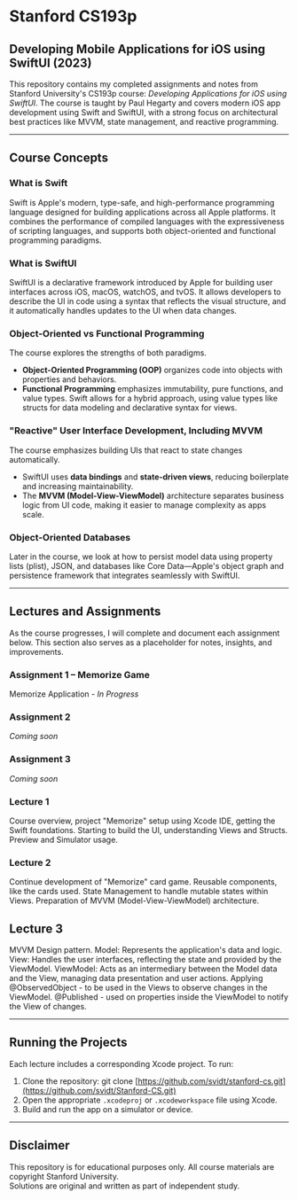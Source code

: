 # Stanford CS193p  
## Developing Mobile Applications for iOS using SwiftUI (2023)

This repository contains my completed assignments and notes from Stanford University's CS193p course: *Developing Applications for iOS using SwiftUI*. The course is taught by Paul Hegarty and covers modern iOS app development using Swift and SwiftUI, with a strong focus on architectural best practices like MVVM, state management, and reactive programming.

---

## Course Concepts

### What is Swift

Swift is Apple's modern, type-safe, and high-performance programming language designed for building applications across all Apple platforms. It combines the performance of compiled languages with the expressiveness of scripting languages, and supports both object-oriented and functional programming paradigms.

### What is SwiftUI

SwiftUI is a declarative framework introduced by Apple for building user interfaces across iOS, macOS, watchOS, and tvOS. It allows developers to describe the UI in code using a syntax that reflects the visual structure, and it automatically handles updates to the UI when data changes.

### Object-Oriented vs Functional Programming

The course explores the strengths of both paradigms.  
- **Object-Oriented Programming (OOP)** organizes code into objects with properties and behaviors.  
- **Functional Programming** emphasizes immutability, pure functions, and value types. Swift allows for a hybrid approach, using value types like structs for data modeling and declarative syntax for views.

### "Reactive" User Interface Development, Including MVVM

The course emphasizes building UIs that react to state changes automatically.  
- SwiftUI uses **data bindings** and **state-driven views**, reducing boilerplate and increasing maintainability.  
- The **MVVM (Model-View-ViewModel)** architecture separates business logic from UI code, making it easier to manage complexity as apps scale.

### Object-Oriented Databases

Later in the course, we look at how to persist model data using property lists (plist), JSON, and databases like Core Data—Apple's object graph and persistence framework that integrates seamlessly with SwiftUI.

---

## Lectures and Assignments

As the course progresses, I will complete and document each assignment below. This section also serves as a placeholder for notes, insights, and improvements.

### Assignment 1 – Memorize Game  
Memorize Application - *In Progress*

### Assignment 2  
*Coming soon*

### Assignment 3
*Coming soon*

### Lecture 1
Course overview, project "Memorize" setup using Xcode IDE, getting the Swift foundations. Starting to build the UI, understanding Views and Structs. Preview and Simulator usage.

### Lecture 2
Continue development of "Memorize" card game. Reusable components, like the cards used. State Management to handle mutable states within Views. Preparation of MVVM (Model-View-ViewModel) architecture.

## Lecture 3
MVVM Design pattern.
Model: Represents the application's data and logic.
View: Handles the user interfaces, reflecting the state and provided by the ViewModel.
ViewModel: Acts as an intermediary between the Model data and the View, managing data presentation and user actions.
Applying @ObservedObject - to be used in the Views to observe changes in the ViewModel. @Published - used on properties inside the ViewModel to notify the View of changes.


---

## Running the Projects

Each lecture includes a corresponding Xcode project. To run:

1. Clone the repository: git clone [https://github.com/svidt/stanford-cs.git](https://github.com/svidt/Stanford-CS.git)
2. Open the appropriate `.xcodeproj` or `.xcodeworkspace` file using Xcode.
3. Build and run the app on a simulator or device.

---

## Disclaimer

This repository is for educational purposes only. All course materials are copyright Stanford University.  
Solutions are original and written as part of independent study.
